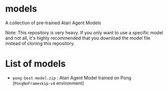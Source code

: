 # models
A collection of pre-trained Atari Agent Models

Note: This repository is very heavy. If you only want to use a specific model and not all, it's highly recommended that you download the model file instead of cloning this repository.

# List of models 
- `pong-best-model.zip` : Atari Agent Model trained on Pong (`PongNoFrameskip-v4` environment)
